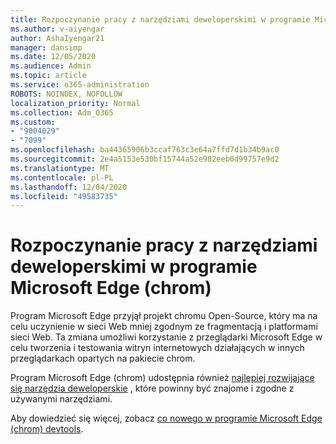 ```yaml
---
title: Rozpoczynanie pracy z narzędziami deweloperskimi w programie Microsoft Edge (chrom)
ms.author: v-aiyengar
author: AshaIyengar21
manager: dansimp
ms.date: 12/05/2020
ms.audience: Admin
ms.topic: article
ms.service: o365-administration
ROBOTS: NOINDEX, NOFOLLOW
localization_priority: Normal
ms.collection: Adm_O365
ms.custom:
- "9004029"
- "7099"
ms.openlocfilehash: ba44365906b3ccaf763c3e64a7ffd7d1b34b9ac0
ms.sourcegitcommit: 2e4a5153e530bf15744a52e982eeb0d99757e9d2
ms.translationtype: MT
ms.contentlocale: pl-PL
ms.lasthandoff: 12/04/2020
ms.locfileid: "49583735"
---
```

# <a name="get-started-with-the-developer-tools-in-microsoft-edge-chromium"></a>Rozpoczynanie pracy z narzędziami deweloperskimi w programie Microsoft Edge (chrom)

Program Microsoft Edge przyjął projekt chromu Open-Source, który ma na celu uczynienie w sieci Web mniej zgodnym ze fragmentacją i platformami sieci Web. Ta zmiana umożliwi korzystanie z przeglądarki Microsoft Edge w celu tworzenia i testowania witryn internetowych działających w innych przeglądarkach opartych na pakiecie chrom.

Program Microsoft Edge (chrom) udostępnia również [najlepiej rozwijające się narzędzia deweloperskie](https://go.microsoft.com/fwlink/?linkid=2134941) , które powinny być znajome i zgodne z używanymi narzędziami.

Aby dowiedzieć się więcej, zobacz [co nowego w programie Microsoft Edge (chrom) devtools](https://go.microsoft.com/fwlink/?linkid=2135020).